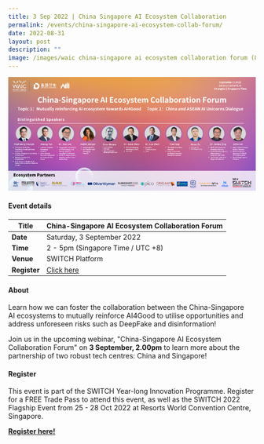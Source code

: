 ```yaml
---
title: 3 Sep 2022 | China Singapore AI Ecosystem Collaboration
permalink: /events/china-singapore-ai-ecosystem-collab-forum/
date: 2022-08-31
layout: post
description: ""
image: /images/waic china-singapore ai ecosystem collaboration forum (800x368) (1).png
---
```

![](/images/waic%20china-singapore%20ai%20ecosystem%20collaboration%20forum%20(800x368)%20(1).png)

#### Event details


| **Title** | China-Singapore AI Ecosystem Collaboration Forum|
| -------- | -------- |
|**Date** | Saturday, 3 September 2022 
| **Time**    | 2 - 5pm (Singapore Time / UTC +8) |
|**Venue** | SWITCH Platform
| **Register** | [Click here](https://events.hubilo.com/switchsg/register) |

#### About
Learn how we can foster the collaboration between the China-Singapore AI ecosystems to mutually reinforce AI4Good to utilise opportunities and address unforeseen risks such as DeepFake and disinformation!  
  
Join us in the upcoming webinar, "China-Singapore AI Ecosystem Collaboration Forum" on **3 September, 2.00pm** to learn more about the partnership of two robust tech centres: China and Singapore!
#### Register

This event is part of the SWITCH Year-long Innovation Programme. Register for a FREE Trade Pass to attend this event, as well as the SWITCH 2022 Flagship Event from 25 - 28 Oct 2022 at Resorts World Convention Centre, Singapore. 

**[Register here! ](https://community.switchsg.org/register)**